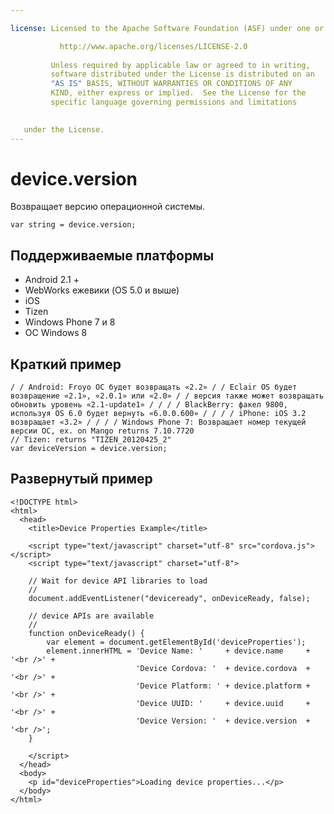 ```yaml
---

license: Licensed to the Apache Software Foundation (ASF) under one or more contributor license agreements. See the NOTICE file distributed with this work for additional information regarding copyright ownership. The ASF licenses this file to you under the Apache License, Version 2.0 (the "License"); you may not use this file except in compliance with the License. You may obtain a copy of the License at

           http://www.apache.org/licenses/LICENSE-2.0
    
         Unless required by applicable law or agreed to in writing,
         software distributed under the License is distributed on an
         "AS IS" BASIS, WITHOUT WARRANTIES OR CONDITIONS OF ANY
         KIND, either express or implied.  See the License for the
         specific language governing permissions and limitations
    

   under the License.
---
```


# device.version

Возвращает версию операционной системы.

    var string = device.version;
    

## Поддерживаемые платформы

*   Android 2.1 +
*   WebWorks ежевики (OS 5.0 и выше)
*   iOS
*   Tizen
*   Windows Phone 7 и 8
*   ОС Windows 8

## Краткий пример

    / / Android: Froyo ОС будет возвращать «2.2» / / Eclair OS будет возвращение «2.1», «2.0.1» или «2.0» / / версия также может возвращать обновить уровень «2.1-update1» / / / / BlackBerry: факел 9800, используя OS 6.0 будет вернуть «6.0.0.600» / / / / iPhone: iOS 3.2 возвращает «3.2» / / / / Windows Phone 7: Возвращает номер текущей версии ОС, ex. on Mango returns 7.10.7720
    // Tizen: returns "TIZEN_20120425_2"
    var deviceVersion = device.version;
    

## Развернутый пример

    <!DOCTYPE html>
    <html>
      <head>
        <title>Device Properties Example</title>
    
        <script type="text/javascript" charset="utf-8" src="cordova.js"></script>
        <script type="text/javascript" charset="utf-8">
    
        // Wait for device API libraries to load
        //
        document.addEventListener("deviceready", onDeviceReady, false);
    
        // device APIs are available
        //
        function onDeviceReady() {
            var element = document.getElementById('deviceProperties');
            element.innerHTML = 'Device Name: '     + device.name     + '<br />' +
                                'Device Cordova: '  + device.cordova  + '<br />' +
                                'Device Platform: ' + device.platform + '<br />' +
                                'Device UUID: '     + device.uuid     + '<br />' +
                                'Device Version: '  + device.version  + '<br />';
        }
    
        </script>
      </head>
      <body>
        <p id="deviceProperties">Loading device properties...</p>
      </body>
    </html>
